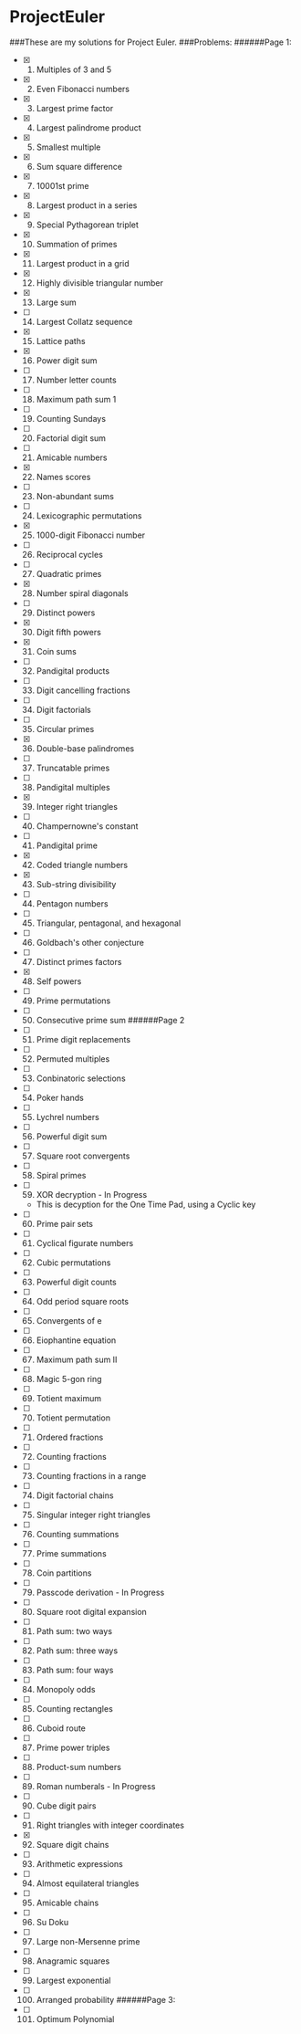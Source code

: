 # ProjectEuler
###These are my solutions for Project Euler. 
###Problems:
######Page 1:
 * [x] 1. Multiples of 3 and 5
 * [x] 2. Even Fibonacci numbers
 * [x] 3. Largest prime factor
 * [x] 4. Largest palindrome product
 * [x] 5. Smallest multiple
 * [x] 6. Sum square difference
 * [x] 7. 10001st prime
 * [x] 8. Largest product in a series
 * [x] 9. Special Pythagorean triplet
 * [x] 10. Summation of primes
 * [x] 11. Largest product in a grid
 * [x] 12. Highly divisible triangular number
 * [x] 13. Large sum
 * [ ] 14. Largest Collatz sequence
 * [x] 15. Lattice paths
 * [x] 16. Power digit sum
 * [ ] 17. Number letter counts
 * [ ] 18. Maximum path sum 1
 * [ ] 19. Counting Sundays
 * [ ] 20. Factorial digit sum
 * [ ] 21. Amicable numbers
 * [x] 22. Names scores
 * [ ] 23. Non-abundant sums
 * [ ] 24. Lexicographic permutations
 * [x] 25. 1000-digit Fibonacci number
 * [ ] 26. Reciprocal cycles
 * [ ] 27. Quadratic primes
 * [x] 28. Number spiral diagonals
 * [ ] 29. Distinct powers
 * [x] 30. Digit fifth powers
 * [x] 31. Coin sums
 * [ ] 32. Pandigital products
 * [ ] 33. Digit cancelling fractions
 * [ ] 34. Digit factorials
 * [ ] 35. Circular primes
 * [x] 36. Double-base palindromes
 * [ ] 37. Truncatable primes
 * [ ] 38. Pandigital multiples
 * [x] 39. Integer right triangles
 * [ ] 40. Champernowne's constant
 * [ ] 41. Pandigital prime
 * [x] 42. Coded triangle numbers
 * [x] 43. Sub-string divisibility
 * [ ] 44. Pentagon numbers
 * [ ] 45. Triangular, pentagonal, and hexagonal
 * [ ] 46. Goldbach's other conjecture
 * [ ] 47. Distinct primes factors
 * [x] 48. Self powers
 * [ ] 49. Prime permutations
 * [ ] 50. Consecutive prime sum
######Page 2
 * [ ] 51. Prime digit replacements
 * [ ] 52. Permuted multiples
 * [ ] 53. Conbinatoric selections
 * [ ] 54. Poker hands
 * [ ] 55. Lychrel numbers
 * [ ] 56. Powerful digit sum
 * [ ] 57. Square root convergents
 * [ ] 58. Spiral primes
 * [ ] 59. XOR decryption - In Progress
   * This is decyption for the One Time Pad, using a Cyclic key
 * [ ] 60. Prime pair sets
 * [ ] 61. Cyclical figurate numbers
 * [ ] 62. Cubic permutations
 * [ ] 63. Powerful digit counts
 * [ ] 64. Odd period square roots
 * [ ] 65. Convergents of e
 * [ ] 66. Eiophantine equation
 * [ ] 67. Maximum path sum II
 * [ ] 68. Magic 5-gon ring
 * [ ] 69. Totient maximum
 * [ ] 70. Totient permutation
 * [ ] 71. Ordered fractions
 * [ ] 72. Counting fractions
 * [ ] 73. Counting fractions in a range
 * [ ] 74. Digit factorial chains
 * [ ] 75. Singular integer right triangles
 * [ ] 76. Counting summations
 * [ ] 77. Prime summations
 * [ ] 78. Coin partitions
 * [ ] 79. Passcode derivation - In Progress
 * [ ] 80. Square root digital expansion
 * [ ] 81. Path sum: two ways
 * [ ] 82. Path sum: three ways
 * [ ] 83. Path sum: four ways
 * [ ] 84. Monopoly odds
 * [ ] 85. Counting rectangles
 * [ ] 86. Cuboid route
 * [ ] 87. Prime power triples
 * [ ] 88. Product-sum numbers
 * [ ] 89. Roman numberals - In Progress
 * [ ] 90. Cube digit pairs
 * [ ] 91. Right triangles with integer coordinates
 * [x] 92. Square digit chains
 * [ ] 93. Arithmetic expressions
 * [ ] 94. Almost equilateral triangles
 * [ ] 95. Amicable chains
 * [ ] 96. Su Doku
 * [ ] 97. Large non-Mersenne prime
 * [ ] 98. Anagramic squares
 * [ ] 99. Largest exponential
 * [ ] 100. Arranged probability 
######Page 3:
 * [ ] 101. Optimum Polynomial
